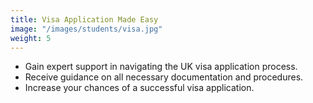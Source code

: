 ```yaml
---
title: Visa Application Made Easy 
image: "/images/students/visa.jpg"
weight: 5
---
```


- Gain expert support in navigating the UK visa application process.
- Receive guidance on all necessary documentation and procedures.
- Increase your chances of a successful visa application.

